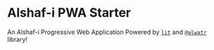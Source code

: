 # Alshaf-i PWA Starter

An Alshaf-i Progressive Web Application Powered by [`lit`](https://github.com/lit/lit) and [`@alwatr`](https://github.com/AliMD/alwatr) library!

